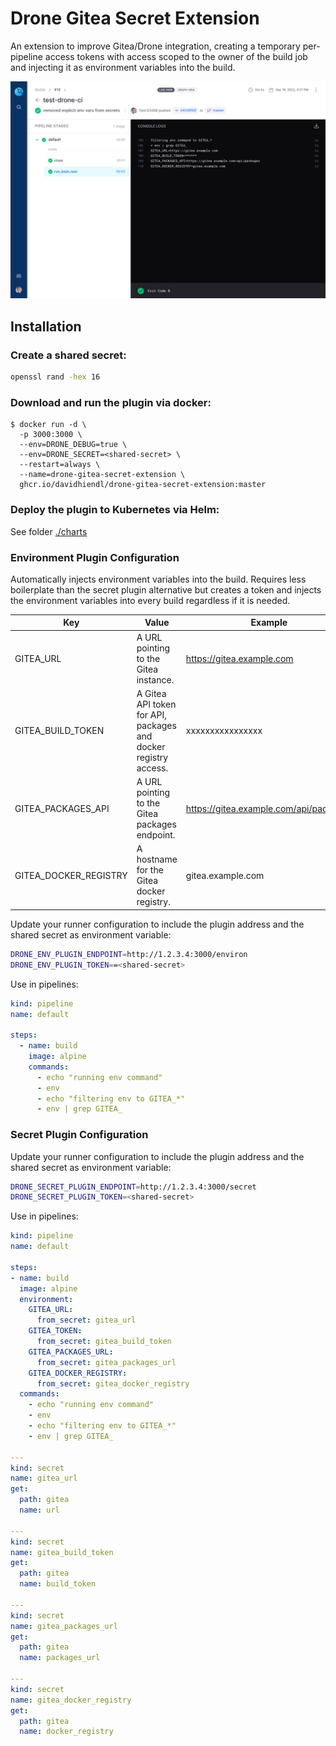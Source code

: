 # Drone Gitea Secret Extension

An extension to improve Gitea/Drone integration, creating a temporary per-pipeline access tokens with access scoped to
the owner of the build job and injecting it as environment variables into the build.

![Example pipeline output](./doc/example-job-output.png)

## Installation

### Create a shared secret:

```bash
openssl rand -hex 16
```

### Download and run the plugin via docker:

```console
$ docker run -d \
  -p 3000:3000 \
  --env=DRONE_DEBUG=true \
  --env=DRONE_SECRET=<shared-secret> \
  --restart=always \
  --name=drone-gitea-secret-extension \
  ghcr.io/davidhiendl/drone-gitea-secret-extension:master
```

### Deploy the plugin to Kubernetes via Helm:
See folder [./charts](./charts)

### Environment Plugin Configuration

Automatically injects environment variables into the build. Requires less boilerplate than the secret plugin alternative
but creates a token and injects the environment variables into every build regardless if it is needed.

| Key | Value | Example |
|-----------------------|--|---------|
| GITEA_URL | A URL pointing to the Gitea instance. | https://gitea.example.com         |
| GITEA_BUILD_TOKEN | A Gitea API token for API, packages and docker registry access. | xxxxxxxxxxxxxxxx |
| GITEA_PACKAGES_API | A URL pointing to the Gitea packages endpoint. | https://gitea.example.com/api/packages        |
| GITEA_DOCKER_REGISTRY | A hostname for the Gitea docker registry. | gitea.example.com |

Update your runner configuration to include the plugin address and the shared secret as environment variable:

```bash
DRONE_ENV_PLUGIN_ENDPOINT=http://1.2.3.4:3000/environ
DRONE_ENV_PLUGIN_TOKEN==<shared-secret>
```

Use in pipelines:

```yaml
kind: pipeline
name: default

steps:
  - name: build
    image: alpine
    commands:
      - echo "running env command"
      - env
      - echo "filtering env to GITEA_*"
      - env | grep GITEA_
```

### Secret Plugin Configuration

Update your runner configuration to include the plugin address and the shared secret as environment variable:

```bash
DRONE_SECRET_PLUGIN_ENDPOINT=http://1.2.3.4:3000/secret
DRONE_SECRET_PLUGIN_TOKEN=<shared-secret>
```

Use in pipelines:

```yaml
kind: pipeline
name: default

steps:
- name: build
  image: alpine
  environment:
    GITEA_URL:
      from_secret: gitea_url
    GITEA_TOKEN:
      from_secret: gitea_build_token
    GITEA_PACKAGES_URL:
      from_secret: gitea_packages_url
    GITEA_DOCKER_REGISTRY:
      from_secret: gitea_docker_registry
  commands:
    - echo "running env command"
    - env
    - echo "filtering env to GITEA_*"
    - env | grep GITEA_

---
kind: secret
name: gitea_url
get:
  path: gitea
  name: url

---
kind: secret
name: gitea_build_token
get:
  path: gitea
  name: build_token

---
kind: secret
name: gitea_packages_url
get:
  path: gitea
  name: packages_url

---
kind: secret
name: gitea_docker_registry
get:
  path: gitea
  name: docker_registry
```

